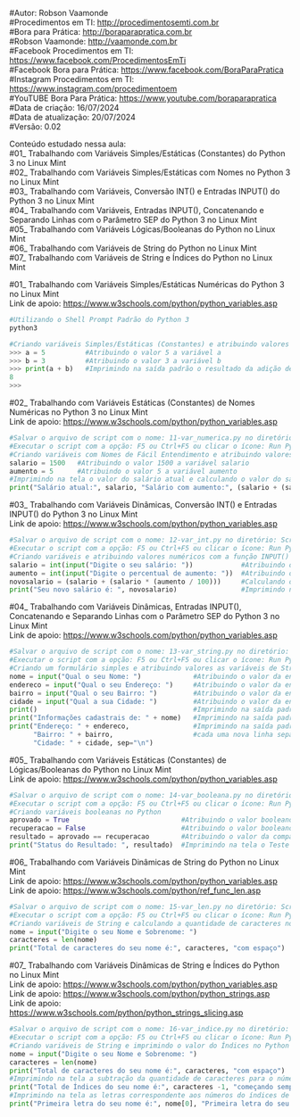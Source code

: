 #Autor: Robson Vaamonde<br>
#Procedimentos em TI: http://procedimentosemti.com.br<br>
#Bora para Prática: http://boraparapratica.com.br<br>
#Robson Vaamonde: http://vaamonde.com.br<br>
#Facebook Procedimentos em TI: https://www.facebook.com/ProcedimentosEmTi<br>
#Facebook Bora para Prática: https://www.facebook.com/BoraParaPratica<br>
#Instagram Procedimentos em TI: https://www.instagram.com/procedimentoem<br>
#YouTUBE Bora Para Prática: https://www.youtube.com/boraparapratica<br>
#Data de criação: 16/07/2024<br>
#Data de atualização: 20/07/2024<br>
#Versão: 0.02<br>

Conteúdo estudado nessa aula:<br>
#01_ Trabalhando com Variáveis Simples/Estáticas (Constantes) do Python 3 no Linux Mint<br>
#02_ Trabalhando com Variáveis Simples/Estáticas com Nomes no Python 3 no Linux Mint<br>
#03_ Trabalhando com Variáveis, Conversão INT() e Entradas INPUT() do Python 3 no Linux Mint<br>
#04_ Trabalhando com Variáveis, Entradas INPUT(), Concatenando e Separando Linhas com o Parâmetro SEP do Python 3 no Linux Mint<br>
#05_ Trabalhando com Variáveis Lógicas/Booleanas do Python no Linux Mint<br>
#06_ Trabalhando com Variáveis de String do Python no Linux Mint<br>
#07_ Trabalhando com Variáveis de String e Índices do Python no Linux Mint<br>

#01_ Trabalhando com Variáveis Simples/Estáticas Numéricas do Python 3 no Linux Mint<br>
Link de apoio: https://www.w3schools.com/python/python_variables.asp
```bash
#Utilizando o Shell Prompt Padrão do Python 3
python3
```
```python
#Criando variáveis Simples/Estáticas (Constantes) e atribuindo valores numéricos
>>> a = 5          #Atribuindo o valor 5 a variável a
>>> b = 3          #Atribuindo o valor 3 a variável b
>>> print(a + b)   #Imprimindo na saída padrão o resultado da adição de A + B com a função PRINT()
8
>>>
```

#02_ Trabalhando com Variáveis Estáticas (Constantes) de Nomes Numéricas no Python 3 no Linux Mint<br>
Link de apoio: https://www.w3schools.com/python/python_variables.asp
```python
#Salvar o arquivo de script com o nome: 11-var_numerica.py no diretório: ScriptsPython
#Executar o script com a opção: F5 ou Ctrl+F5 ou clicar o ícone: Run Python File
#Criando variáveis com Nomes de Fácil Entendimento e atribuindo valores numéricos
salario = 1500   #Atribuindo o valor 1500 a variável salario
aumento = 5      #Atribuindo o valor 5 a variável aumento
#Imprimindo na tela o valor do salário atual e calculando o valor do salário com aumento
print("Salário atual:", salario, "Salário com aumento:", (salario + (salario * (aumento / 100))))
```

#03_ Trabalhando com Variáveis Dinâmicas, Conversão INT() e Entradas INPUT() do Python 3 no Linux Mint<br>
Link de apoio: https://www.w3schools.com/python/python_variables.asp
```python
#Salvar o arquivo de script com o nome: 12-var_int.py no diretório: ScriptsPython
#Executar o script com a opção: F5 ou Ctrl+F5 ou clicar o ícone: Run Python File
#Criando variáveis e atribuindo valores numéricos com a função INPUT()
salario = int(input("Digite o seu salário: "))            #Atribuindo o valor inteiro da entrada na variável salario
aumento = int(input("Digite o percentual de aumento: "))  #Atribuindo o valor inteiro da entrada na variável aumento
novosalario = (salario + (salario * (aumento / 100)))     #Calculando o percentual de aumento na variável novosalario
print("Seu novo salário é: ", novosalario)                #Imprimindo na tela o valor do aumento do novo salário
```

#04_ Trabalhando com Variáveis Dinâmicas, Entradas INPUT(), Concatenando e Separando Linhas com o Parâmetro SEP do Python 3 no Linux Mint<br>
Link de apoio: https://www.w3schools.com/python/python_variables.asp
```python
#Salvar o arquivo de script com o nome: 13-var_string.py no diretório: ScriptsPython
#Executar o script com a opção: F5 ou Ctrl+F5 ou clicar o ícone: Run Python File
#Criando um formulário simples e atribuindo valores as variáveis de String com a função INPUT()
nome = input("Qual o seu Nome: ")             #Atribuindo o valor da entrada na variável nome
endereco = input("Qual o seu Endereço: ")     #Atribuindo o valor da entrada na variável endereco 
bairro = input("Qual o seu Bairro: ")         #Atribuindo o valor da entrada na variável bairro
cidade = input("Qual a sua Cidade: ")         #Atribuindo o valor da entrada na variável cidade
print()                                       #Imprimindo na saída padrão uma linha em branco
print("Informações cadastrais de: " + nome)   #Imprimindo na saída padrão o valor da variável nome concatenado com a String de Texto
print("Endereço: " + endereco,                #Imprimindo na saída padrão os valores das variável conectadas com as Strings de Texto
      "Bairro: " + bairro,                    #cada uma nova linha separada (quebra de linha) utilizando a expressão SEP
      "Cidade: " + cidade, sep="\n")
```

#05_ Trabalhando com Variáveis Estáticas (Constantes) de Lógicas/Booleanas do Python no Linux Mint<br>
Link de apoio: https://www.w3schools.com/python/python_variables.asp
```python
#Salvar o arquivo de script com o nome: 14-var_booleana.py no diretório: ScriptsPython
#Executar o script com a opção: F5 ou Ctrl+F5 ou clicar o ícone: Run Python File
#Criando variáveis booleanas no Python
aprovado = True                            #Atribuindo o valor booleano True (Verdadeiro) na variável aprovado
recuperacao = False                        #Atribuindo o valor booleano False (Falso) na variável recuperacao
resultado = aprovado == recuperacao        #Atribuindo o valor da comparação lógica na variável resultado
print("Status do Resultado: ", resultado)  #Imprimindo na tela o Teste Lógico de Comparação de Igualdade
```

#06_ Trabalhando com Variáveis Dinâmicas de String do Python no Linux Mint<br>
Link de apoio: https://www.w3schools.com/python/python_variables.asp<br>
Link de apoio: https://www.w3schools.com/python/ref_func_len.asp
```python
#Salvar o arquivo de script com o nome: 15-var_len.py no diretório: ScriptsPython
#Executar o script com a opção: F5 ou Ctrl+F5 ou clicar o ícone: Run Python File
#Criando variáveis de String e calculando a quantidade de caracteres no Python
nome = input("Digite o seu Nome e Sobrenome: ")                         #Atribuindo o valor de String com a Função INPUT() na variável nome
caracteres = len(nome)                                                  #Atribuindo o valor numérico inteiro com a Função LEN() na variável caracteres
print("Total de caracteres do seu nome é:", caracteres, "com espaço")   #Imprimindo na tela a contagem de caracteres
```

#07_ Trabalhando com Variáveis Dinâmicas de String e Índices do Python no Linux Mint<br>
Link de apoio: https://www.w3schools.com/python/python_variables.asp<br>
Link de apoio: https://www.w3schools.com/python/python_strings.asp<br>
Link de apoio: https://www.w3schools.com/python/python_strings_slicing.asp
```python
#Salvar o arquivo de script com o nome: 16-var_indice.py no diretório: ScriptsPython
#Executar o script com a opção: F5 ou Ctrl+F5 ou clicar o ícone: Run Python File
#Criando variáveis de String e imprimindo o valor do Índices no Python
nome = input("Digite o seu Nome e Sobrenome: ")                         #Atribuindo o valor de String com a Função INPUT() na variável nome
caracteres = len(nome)                                                  #Atribuindo o valor numérico inteiro com a Função LEN() na variável caracteres
print("Total de caracteres do seu nome é:", caracteres, "com espaço")   #Imprimindo na tela a contagem de caracteres
#Imprimindo na tela a subtração da quantidade de caracteres para o número correto do Índice
print("Total de Índices do seu nome é:", caracteres -1, "começando sempre com 0 (zero)")
#Imprimindo na tela as letras correspondente aos números do índices de cada carácter
print("Primeira letra do seu nome é:", nome[0], "Primeira letra do seu sobrenome é:", nome[7])
```